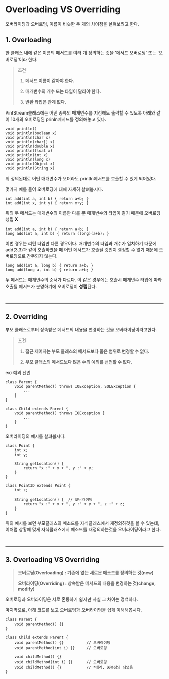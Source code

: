 # Overloading VS Overriding  
오버라이딩과 오버로딩, 이름이 비슷한 두 개의 차이점을 살펴보려고 한다.  

## 1. Overloading  
한 클래스 내에 같은 이름의 메서드를 여러 개 정의하는 것을 '메서드 오버로딩' 또는 '오버로딩'이라 한다.  

> 조건  
> 1. **메서드 이름이 같아야 한다.**  
> 
> 2. **매개변수의 개수 또는 타입이 달라야 한다.**  
> 
> 3. **반환 타입은 관계 없다.**  

PintStream클래스에는 어떤 종류의 매개변수를 지정해도 출력할 수 있도록 아래와 같이 10개의 오버로딩된 prinln메서드를 정의해놓고 있다.  

`void println()`  
`void println(boolean x)`  
`void println(char x)`  
`void println(char[] x)`  
`void println(double x)`  
`void println(float x)`  
`void println(int x)`  
`void println(long x)`  
`void println(Object x)`  
`void println(String x)`  

위 정의된대로 어떤 매개변수가 오더라도 println메서드를 호출할 수 있게 되어있다.  

몇가지 예를 들어 오버로딩에 대해 자세히 살펴봅시다.  

```  
int add(int a, int b) { return a+b; }  
int add(int x, int y) { return x+y; }  
```  
위의 두 메서드는 매개변수의 이름만 다를 뿐 매개변수의 타입이 같기 때문에 오버로딩 성립 **X**  

```  
int add(int a, int b) { return a+b; }  
long add(int a, int b) { return (long)(a+b); }  
```  
이번 경우는 리턴 타입만 다른 경우이다. 매개변수의 타입과 개수가 일치하기 때문에 add(3,3)과 같이 호출하였을 때 어떤 메서드가 호출될 것인지 결정할 수 없기 때문에 오버로딩으로 간주되지 않는다.  

```  
long add(int a, long b) { return a+b; }  
long add(long a, int b) { return a+b; }  
```  
두 메서드는 매개변수의 순서가 다르다. 이 같은 경우에는 호출시 매개변수 타입에 따라 호출될 메서드가 분명하기에 오버로딩이 **성립**된다.  

<br>  

---  

## 2. Overriding  
부모 클래스로부터 상속받은 메서드의 내용을 변경하는 것을 오버라이딩이라고한다.  

> 조건  
> 1. **접근 제어자는 부모 클래스의 메서드보다 좁은 범위로 변경할 수 없다.**  
> 
> 2. **부모 클래스의 메서드보다 많은 수의 예외를 선언할 수 없다.**  

ex) 예외 선언  
```  
class Parent {
    void parentMethod() throws IOException, SQLException {
        ...  
    }  
}  

class Child extends Parent {
    void parentMethod() throws IOException {
        ...  
    }  
}  
```  

오버라이딩의 예시를 살펴봅시다.  

```  
class Point {
    int x;  
    int y;  

    String getLocation() {
        return "x :" + x + ", y :" + y;
    }  
}  

class Point3D extends Point {
    int z;  
    
    String getLocation() {  // 오버라이딩  
        return "x :" + x + ", y :" + y + ", z :" + z;  
    }  
}  
```  

위의 예시를 보면 부모클래스의 메소드를 자식클래스에서 재정의하것을 볼 수 있는데, 이처럼 상황에 맞게 자식클래스에서 메소드를 재정의하는것을 오버라이딩이라고 한다.  

<br>  

---  

## 3. Overloading VS Overriding  

> **오버로딩(Overloading) : 기존에 없는 새로운 메소드를 정의하는 것(new)**  
> 
> **오버라이딩(Overriding) : 상속받은 메서드의 내용을 변경하는 것(change, modify)**  

오버로딩과 오버라이딩은 서로 혼동하기 쉽지만 사실 그 차이는 명백하다.  

마지막으로, 아래 코드를 보고 오버로딩과 오버라이딩을 쉽게 이해해봅시다.  

```  
class Parent {
    void parentMethod() {}  
}  

class Child extends Parent {
    void parentMethod() {}          // 오버라이딩    
    void parentMethod(int i) {}     // 오버로딩  

    void childMethod() {}  
    void childMethod(int i) {}      // 오버로딩  
    void childMethod() {}           // *에러, 중복정의 되었음    
}
```  

